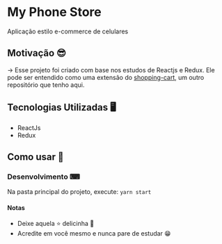 # My Phone Store

Aplicação estilo e-commerce de celulares

## Motivação 😎

-> Esse projeto foi criado com base nos estudos de Reactjs e Redux. Ele pode ser entendido como uma extensão do [shopping-cart](https://github.com/rAndrade360/shopping-cart), um outro repositório que tenho aqui.

## Tecnologias Utilizadas 🖥

- ReactJs
- Redux

## Como usar 🤔

### Desenvolvimento ⌨

Na pasta principal do projeto, execute:
`yarn start`

#### Notas

- Deixe aquela ⭐ delicinha 🤗
- Acredite em você mesmo e nunca pare de estudar 😁
